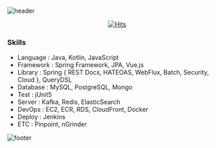 <!-- Github Profile Readme로 프로필 꾸미기 : https://zzsza.github.io/development/2020/07/10/make-github-profile-readme/ -->

<!-- github theme -->
  ![header](https://capsule-render.vercel.app/api?type=slice&color=e0f0e3&height=150&section=header&text=retuoR&fontSize=45)


<!-- hits count : https://hits.seeyoufarm.com/ -->
<div align=center>
    
  [![Hits](https://hits.seeyoufarm.com/api/count/incr/badge.svg?url=https%3A%2F%2Fgithub.com%2Fchoi-ys&count_bg=%2379C83D&title_bg=%23555555&icon=&icon_color=%23E7E7E7&title=hits&edge_flat=false)](https://hits.seeyoufarm.com)

</div>


<!-- Committed Top Lang -->
<div align=center>
</div>


### Skills
 - Language : Java, Kotlin, JavaScript
 - Framework : Spring Framework, JPA, Vue.js
 - Library : Spring { REST Docs, HATEOAS, WebFlux, Batch, Security, Cloud }, QueryDSL
 - Database : MySQL, PostgreSQL, Mongo
 - Test : jUnit5
 - Server : Kafka, Redis, ElasticSearch
 - DevOps : EC2, ECR, RDS, CloudFront, Docker
 - Deploy : Jenkins
 - ETC : Pinpoint, nGrinder

![footer](https://capsule-render.vercel.app/api?section=footer&type=slice&color=e0f0e3)

